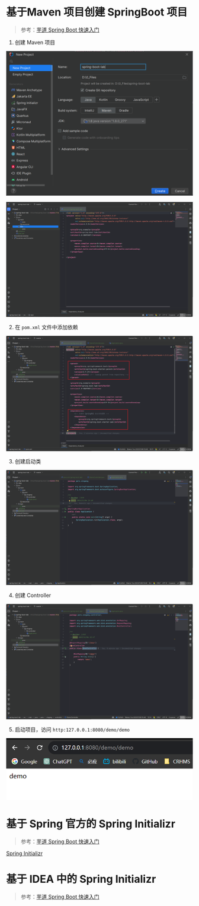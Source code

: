 # 基于Maven 项目创建 SpringBoot 项目

> 参考：[芋道 Spring Boot 快速入门](https://www.iocoder.cn/Spring-Boot/quick-start/)

1. 创建 Maven 项目

![image-20231106154028155](assets/image-20231106154028155.png)

![image-20231106154151110](assets/image-20231106154151110.png)


2. 在 `pom.xml` 文件中添加依赖

![image-20231106154936406](assets/image-20231106154936406.png)

3. 创建启动类

![image-20231106155001781](assets/image-20231106155001781.png)

4. 创建 Controller

![image-20231106155020052](assets/image-20231106155020052.png)

5. 启动项目，访问 `http:127.0.0.1:8080/demo/demo` 

![image-20231106155207970](assets/image-20231106155207970.png)



# 基于 Spring 官方的 Spring Initializr

> 参考：[芋道 Spring Boot 快速入门](https://www.iocoder.cn/Spring-Boot/quick-start/)



[Spring Initializr](https://start.spring.io/)





# 基于 IDEA 中的 Spring Initializr

> 参考：[芋道 Spring Boot 快速入门](https://www.iocoder.cn/Spring-Boot/quick-start/)



